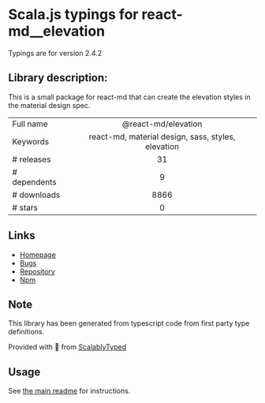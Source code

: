 
# Scala.js typings for react-md__elevation

Typings are for version 2.4.2

## Library description:
This is a small package for react-md that can create the elevation styles in the material design spec.

|                    |                 |
| ------------------ | :-------------: |
| Full name          | @react-md/elevation |
| Keywords           | react-md, material design, sass, styles, elevation |
| # releases         | 31 |
| # dependents       | 9 |
| # downloads        | 8866 |
| # stars            | 0 |

## Links
- [Homepage](https://react-md.dev/packages/elevation/demos)
- [Bugs](https://github.com/mlaursen/react-md/issues)
- [Repository](https://github.com/mlaursen/react-md)
- [Npm](https://www.npmjs.com/package/%40react-md%2Felevation)
    


## Note
This library has been generated from typescript code from first party type definitions.

Provided with :purple_heart: from [ScalablyTyped](https://github.com/oyvindberg/ScalablyTyped)

## Usage
See [the main readme](../../readme.md) for instructions.



